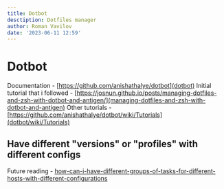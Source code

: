 ```yaml
---
title: Dotbot
desctiption: Dotfiles manager
author: Roman Vavilov
date: '2023-06-11 12:59'
---
```


# Dotbot

Documentation - [https://github.com/anishathalye/dotbot](dotbot)
Initial tutorial that i followed - [https://josnun.github.io/posts/managing-dotfiles-and-zsh-with-dotbot-and-antigen/](managing-dotfiles-and-zsh-with-dotbot-and-antigen)
Other tutorials - [https://github.com/anishathalye/dotbot/wiki/Tutorials](dotbot/wiki/Tutorials)

## Have different "versions" or "profiles" with different configs

Future reading - [how-can-i-have-different-groups-of-tasks-for-different-hosts-with-different-configurations](https://github.com/anishathalye/dotbot/wiki/Tips-and-Tricks#how-can-i-have-different-groups-of-tasks-for-different-hosts-with-different-configurations)
